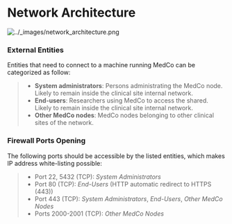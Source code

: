 # Network Architecture

![../\_images/network\_architecture.png](https://medco.epfl.ch/documentation/_images/network_architecture.png)

### External Entities

Entities that need to connect to a machine running MedCo can be categorized as follow:

> * **System administrators**: Persons administrating the MedCo node. Likely to remain inside the clinical site internal network.
> * **End-users**: Researchers using MedCo to access the shared. Likely to remain inside the clinical site internal network.
> * **Other MedCo nodes**: MedCo nodes belonging to other clinical sites of the network.

### Firewall Ports Opening

The following ports should be accessible by the listed entities, which makes IP address white-listing possible:

> * Port 22, 5432 \(TCP\): _System Administrators_
> * Port 80 \(TCP\): _End-Users_ \(HTTP automatic redirect to HTTPS \(443\)\)
> * Port 443 \(TCP\): _System Administrators_, _End-Users_, _Other MedCo Nodes_
> * Ports 2000-2001 \(TCP\): _Other MedCo Nodes_

